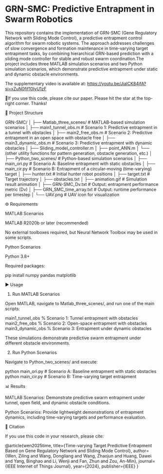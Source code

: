 # GRN-SMC: Predictive Entrapment in Swarm Robotics

This repository contains the implementation of GRN-SMC (Gene Regulatory Network with Sliding Mode Control), a predictive entrapment control algorithm for swarm robotic systems.
The approach addresses challenges of slow convergence and formation maintenance in time-varying target entrapment tasks, by combining hierarchical GRN-based prediction with a sliding mode controller for stable and robust swarm coordination.The project includes three MATLAB simulation scenarios and two Python simulation scenarios, which demonstrate predictive entrapment under static and dynamic obstacle environments.

The supplementary video is available at: https://youtu.be/JialCK84jfA?si=xZuN0fif10IyU1zF

🌈If you use this code, please cite our paper. Please hit the star at the top-right corner. Thanks!


📂 Project Structure

 GRN-SMC/
 │
 ├── Matlab_three_scenes/        # MATLAB-based simulation scenarios
 │   ├── main1_tunnel_obs.m       # Scenario 1: Predictive entrapment in a tunnel with obstacles
 │   ├── main2_free_obs.m         # Scenario 2: Predictive entrapment in an open space with obstacle free
 │   ├── main3_dynamic_obs.m      # Scenario 3: Predictive entrapment with dynamic obstacles
 │   ├── Sliding_model_controller.m
 │   ├── point_ANN.m
 │   └── (other utility functions for pattern generation, obstacle generation, etc.)
 │
 ├── Python_two_scenes/          # Python-based simulation scenarios
 │   ├── main_ori.py             # Scenario A: Baseline entrapment with static obstacles
 │   ├── main_cir.py             # Scenario B: Entrapment of a circular-moving (time-varying) target
 │   ├── hunter.txt              # Initial hunter robot positions
 │   ├── target.txt              # Target trajectory
 │   ├── obstacles.txt
 │   ├── animation.gif           # Simulation result animation
 │   ├── GRN-SMC_Dv.txt          # Output: entrapment performance metric (Dv)
 │   ├── GRN_SMC_time_array.txt  # Output: runtime performance per timestep
 │   └── UAV.png                 # UAV icon for visualization


⚙️ Requirements

MATLAB Scenarios

MATLAB R2020b or later (recommended)

No external toolboxes required, but Neural Network Toolbox may be used in some scripts.

Python Scenarios

Python 3.8+

Required packages:

pip install numpy pandas matplotlib

▶️ Usage

1. Run MATLAB Scenarios

Open MATLAB, navigate to Matlab_three_scenes/, and run one of the main scripts:

main1_tunnel_obs    % Scenario 1: Tunnel entrapment with obstacles
main2_free_obs      % Scenario 2: Open-space entrapment with obstacles
main3_dynamic_obs   % Scenario 3: Entrapment under dynamic obstacles


These simulations demonstrate predictive swarm entrapment under different obstacle environments.

2. Run Python Scenarios

Navigate to Python_two_scenes/ and execute:

python main_ori.py   # Scenario A: Baseline entrapment with static obstacles
python main_cir.py   # Scenario B: Time-varying target entrapment

📊 Results

MATLAB Scenarios:
Demonstrate predictive swarm entrapment under tunnel, open field, and dynamic obstacle conditions.

Python Scenarios:
Provide lightweight demonstrations of entrapment dynamics, including time-varying targets and performance evaluation.

📌 Citation

If you use this code in your research, please cite:

@article{wen2025time,
  title={Time-varying Target Predictive Entrapment Based on Gene Regulatory Network and Sliding Mode Control},
  author={Wen, Ziling and Wang, Dongliang and Wang, Zhaojun and Huang, Dawei and Yang, Binghao and Li, Wenji and Fan, Zhun and Zou, An-Min},
  journal={IEEE Internet of Things Journal},
  year={2024},
  publisher={IEEE}
}
